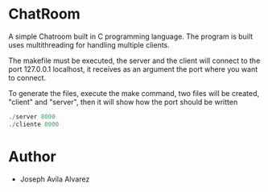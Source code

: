 # ChatRoom

A simple Chatroom built in C programming language. The program is built uses multithreading for handling multiple clients.

The makefile must be executed, the server and the client will connect to the port 127.0.0.1 localhost, it receives as an argument the port where you want to connect.

To generate the files, execute the make command, two files will be created, "client" and "server", then it will show how the port should be written

```c
./server 8000
./cliente 8000
```
# Author
- Joseph Avila Alvarez
